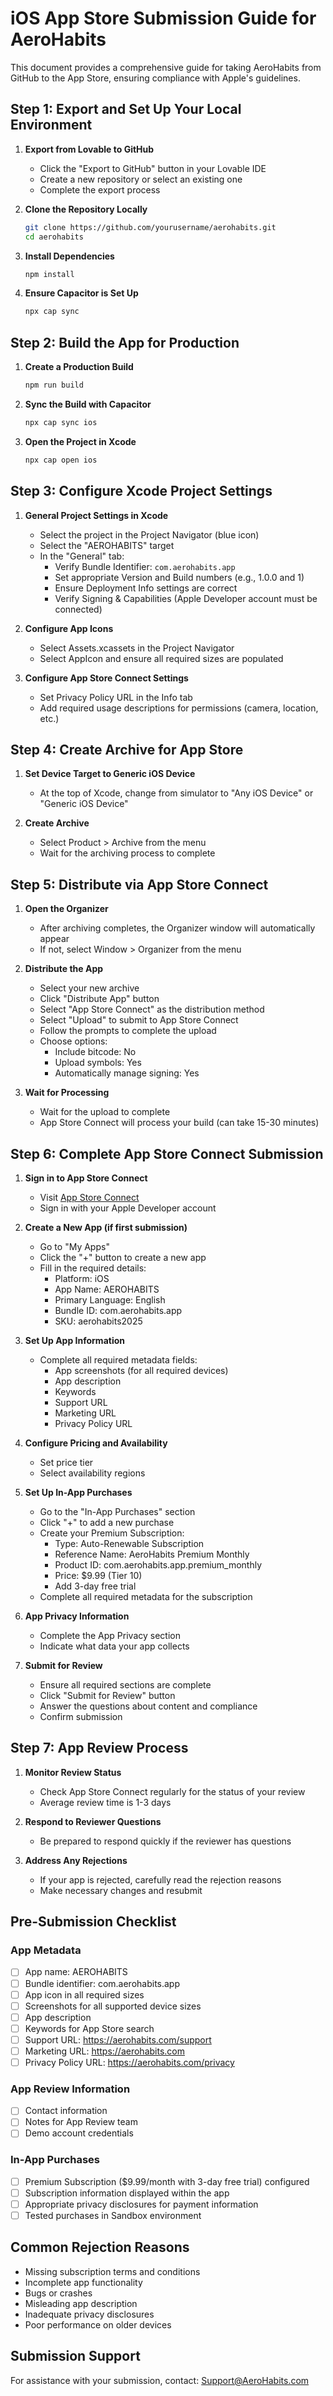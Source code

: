 
# iOS App Store Submission Guide for AeroHabits

This document provides a comprehensive guide for taking AeroHabits from GitHub to the App Store, ensuring compliance with Apple's guidelines.

## Step 1: Export and Set Up Your Local Environment

1. **Export from Lovable to GitHub**
   - Click the "Export to GitHub" button in your Lovable IDE
   - Create a new repository or select an existing one
   - Complete the export process

2. **Clone the Repository Locally**
   ```bash
   git clone https://github.com/yourusername/aerohabits.git
   cd aerohabits
   ```

3. **Install Dependencies**
   ```bash
   npm install
   ```

4. **Ensure Capacitor is Set Up**
   ```bash
   npx cap sync
   ```

## Step 2: Build the App for Production

1. **Create a Production Build**
   ```bash
   npm run build
   ```

2. **Sync the Build with Capacitor**
   ```bash
   npx cap sync ios
   ```

3. **Open the Project in Xcode**
   ```bash
   npx cap open ios
   ```

## Step 3: Configure Xcode Project Settings

1. **General Project Settings in Xcode**
   - Select the project in the Project Navigator (blue icon)
   - Select the "AEROHABITS" target
   - In the "General" tab:
     - Verify Bundle Identifier: `com.aerohabits.app`
     - Set appropriate Version and Build numbers (e.g., 1.0.0 and 1)
     - Ensure Deployment Info settings are correct
     - Verify Signing & Capabilities (Apple Developer account must be connected)

2. **Configure App Icons**
   - Select Assets.xcassets in the Project Navigator
   - Select AppIcon and ensure all required sizes are populated

3. **Configure App Store Connect Settings**
   - Set Privacy Policy URL in the Info tab
   - Add required usage descriptions for permissions (camera, location, etc.)

## Step 4: Create Archive for App Store

1. **Set Device Target to Generic iOS Device**
   - At the top of Xcode, change from simulator to "Any iOS Device" or "Generic iOS Device"

2. **Create Archive**
   - Select Product > Archive from the menu
   - Wait for the archiving process to complete

## Step 5: Distribute via App Store Connect

1. **Open the Organizer**
   - After archiving completes, the Organizer window will automatically appear
   - If not, select Window > Organizer from the menu

2. **Distribute the App**
   - Select your new archive
   - Click "Distribute App" button
   - Select "App Store Connect" as the distribution method
   - Select "Upload" to submit to App Store Connect
   - Follow the prompts to complete the upload
   - Choose options:
     - Include bitcode: No
     - Upload symbols: Yes
     - Automatically manage signing: Yes

3. **Wait for Processing**
   - Wait for the upload to complete
   - App Store Connect will process your build (can take 15-30 minutes)

## Step 6: Complete App Store Connect Submission

1. **Sign in to App Store Connect**
   - Visit [App Store Connect](https://appstoreconnect.apple.com)
   - Sign in with your Apple Developer account

2. **Create a New App (if first submission)**
   - Go to "My Apps"
   - Click the "+" button to create a new app
   - Fill in the required details:
     - Platform: iOS
     - App Name: AEROHABITS
     - Primary Language: English
     - Bundle ID: com.aerohabits.app
     - SKU: aerohabits2025

3. **Set Up App Information**
   - Complete all required metadata fields:
     - App screenshots (for all required devices)
     - App description
     - Keywords
     - Support URL
     - Marketing URL
     - Privacy Policy URL

4. **Configure Pricing and Availability**
   - Set price tier
   - Select availability regions

5. **Set Up In-App Purchases**
   - Go to the "In-App Purchases" section
   - Click "+" to add a new purchase
   - Create your Premium Subscription:
     - Type: Auto-Renewable Subscription
     - Reference Name: AeroHabits Premium Monthly
     - Product ID: com.aerohabits.app.premium_monthly
     - Price: $9.99 (Tier 10)
     - Add 3-day free trial
   - Complete all required metadata for the subscription

6. **App Privacy Information**
   - Complete the App Privacy section
   - Indicate what data your app collects

7. **Submit for Review**
   - Ensure all required sections are complete
   - Click "Submit for Review" button
   - Answer the questions about content and compliance
   - Confirm submission

## Step 7: App Review Process

1. **Monitor Review Status**
   - Check App Store Connect regularly for the status of your review
   - Average review time is 1-3 days

2. **Respond to Reviewer Questions**
   - Be prepared to respond quickly if the reviewer has questions

3. **Address Any Rejections**
   - If your app is rejected, carefully read the rejection reasons
   - Make necessary changes and resubmit

## Pre-Submission Checklist

### App Metadata
- [ ] App name: AEROHABITS
- [ ] Bundle identifier: com.aerohabits.app
- [ ] App icon in all required sizes
- [ ] Screenshots for all supported device sizes
- [ ] App description
- [ ] Keywords for App Store search
- [ ] Support URL: https://aerohabits.com/support
- [ ] Marketing URL: https://aerohabits.com
- [ ] Privacy Policy URL: https://aerohabits.com/privacy

### App Review Information
- [ ] Contact information
- [ ] Notes for App Review team
- [ ] Demo account credentials

### In-App Purchases
- [ ] Premium Subscription ($9.99/month with 3-day free trial) configured
- [ ] Subscription information displayed within the app
- [ ] Appropriate privacy disclosures for payment information
- [ ] Tested purchases in Sandbox environment

## Common Rejection Reasons

- Missing subscription terms and conditions
- Incomplete app functionality
- Bugs or crashes
- Misleading app description
- Inadequate privacy disclosures
- Poor performance on older devices

## Submission Support

For assistance with your submission, contact:
Support@AeroHabits.com
